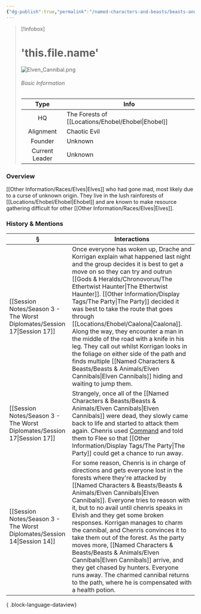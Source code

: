 ```yaml
---
{"dg-publish":true,"permalink":"/named-characters-and-beasts/beasts-and-animals/elven-cannibals/","updated":"2025-08-15T14:29:14.320+01:00"}
---
```


> [!infobox]
> 
> # 'this.file.name'
> ![Elven_Cannibal.png](/img/user/Admin/Attachments/Elven_Cannibal.png)
> ###### Basic Information
> 
>  Type | Info |
> :----: | --- |
>  HQ | The Forests of [[Locations/Ehobel/Ehobel\|Ehobel]] |
>  Alignment | Chaotic Evil |
>  Founder | Unknown |
>  Current Leader | Unknown |
### Overview
[[Other Information/Races/Elves\|Elves]] who had gone mad, most likely due to a curse of unknown origin. They live in the lush rainforests of [[Locations/Ehobel/Ehobel\|Ehobel]] and are known to make resource gathering difficult for other [[Other Information/Races/Elves\|Elves]].

### History & Mentions
| §                                                                           | Interactions                                                                                                                                                                                                                                                                                                                                                                                                                                                                                                                                                    |
| --------------------------------------------------------------------------- | --------------------------------------------------------------------------------------------------------------------------------------------------------------------------------------------------------------------------------------------------------------------------------------------------------------------------------------------------------------------------------------------------------------------------------------------------------------------------------------------------------------------------------------------------------------- |
| [[Session Notes/Season 3 - The Worst Diplomates/Session 17\|Session 17]] | Once everyone has woken up, Drache and Korrigan explain what happened last night and the group decides it is best to get a move on so they can try and outrun  [[Gods & Heralds/Chronovorus/The Ethertwist Haunter\|The Ethertwist Haunter]]. [[Other Information/Display Tags/The Party\|The Party]] decided it was best to take the route that goes through [[Locations/Ehobel/Caalona\|Caalona]]. Along the way, they encounter a man in the middle of the road with a knife in his leg. They call out whilst Korrigan looks in the foliage on either side of the path and finds multiple [[Named Characters & Beasts/Beasts & Animals/Elven Cannibals\|Elven Cannibals]] hiding and waiting to jump them.                                      |
| [[Session Notes/Season 3 - The Worst Diplomates/Session 17\|Session 17]] | Strangely, once all of the [[Named Characters & Beasts/Beasts & Animals/Elven Cannibals\|Elven Cannibals]] were dead, they slowly came back to life and started to attack them again. Chenris used [Command](https://www.dndbeyond.com/spells/2032-command) and told them to Flee so that [[Other Information/Display Tags/The Party\|The Party]] could get a chance to run away.                                                                                                                                                                                                                                                                                     |
| [[Session Notes/Season 3 - The Worst Diplomates/Session 14\|Session 14]] | For some reason, Chenris is in charge of directions and gets everyone lost in the forests where they're attacked by [[Named Characters & Beasts/Beasts & Animals/Elven Cannibals\|Elven Cannibals]]. Everyone tries to reason with it, but to no avail until chenris speaks in Elvish and they get some broken responses. Korrigan manages to charm the cannibal, and Chenris convinces it to take them out of the forest. As the party moves more, [[Named Characters & Beasts/Beasts & Animals/Elven Cannibals\|Elven Cannibals]] arrive, and they get chased by hunters. Everyone runs away. The charmed cannibal returns to the path, where he is compensated with a health potion. |

{ .block-language-dataview}